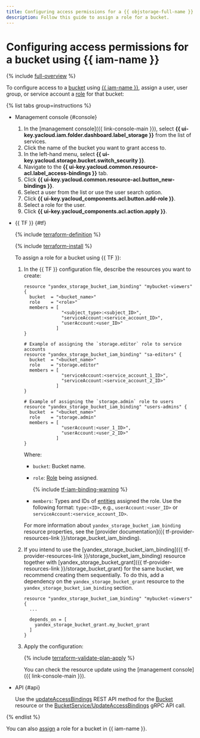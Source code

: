 ```yaml
---
title: Configuring access permissions for a {{ objstorage-full-name }} bucket using {{ iam-name }}
description: Follow this guide to assign a role for a bucket.
---
```


# Configuring access permissions for a bucket using {{ iam-name }}

{% include [full-overview](../../../_includes/storage/security/full-overview.md) %}

To configure access to a [bucket](../../concepts/bucket.md) using [{{ iam-name }}](../../security/index.md), assign a user, user group, or service account a [role](../../security/index.md#roles-list) for that bucket:

{% list tabs group=instructions %}

- Management console {#console}

  1. In the [management console]({{ link-console-main }}), select **{{ ui-key.yacloud.iam.folder.dashboard.label_storage }}** from the list of services.
  1. Click the name of the bucket you want to grant access to.
  1. In the left-hand menu, select **{{ ui-key.yacloud.storage.bucket.switch_security }}**.
  1. Navigate to the **{{ ui-key.yacloud.common.resource-acl.label_access-bindings }}** tab.
  1. Click **{{ ui-key.yacloud.common.resource-acl.button_new-bindings }}**.
  1. Select a user from the list or use the user search option.
  1. Click **{{ ui-key.yacloud_components.acl.button.add-role }}**.
  1. Select a role for the user.
  1. Click **{{ ui-key.yacloud_components.acl.action.apply }}**.

- {{ TF }} {#tf}

  {% include [terraform-definition](../../../_tutorials/_tutorials_includes/terraform-definition.md) %}

  {% include [terraform-install](../../../_includes/terraform-install.md) %}

  To assign a role for a bucket using {{ TF }}:

  1. In the {{ TF }} configuration file, describe the resources you want to create:

      ```hcl
      resource "yandex_storage_bucket_iam_binding" "mybucket-viewers" {
        bucket  = "<bucket_name>"
        role    = "<role>"
        members = [
                    "<subject_type>:<subject_ID>",
                    "serviceAccount:<service_account_ID>",
                    "userAccount:<user_ID>"
                  ]
      }

      # Example of assigning the `storage.editor` role to service accounts
      resource "yandex_storage_bucket_iam_binding" "sa-editors" {
        bucket  = "<bucket_name>"
        role    = "storage.editor"
        members = [
                    "serviceAccount:<service_account_1_ID>",
                    "serviceAccount:<service_account_2_ID>"
                  ]
      }

      # Example of assigning the `storage.admin` role to users 
      resource "yandex_storage_bucket_iam_binding" "users-admins" {
        bucket  = "<bucket_name>"
        role    = "storage.admin"
        members = [
                    "userAccount:<user_1_ID>",
                    "userAccount:<user_2_ID>"
                  ]
      }
      ```

      Where:

      * `bucket`: Bucket name.
      * `role`: [Role](../../security/index.md#roles-list) being assigned.

        {% include [tf-iam-binding-warning](../../../_includes/storage/tf-iam-binding-warning.md) %}

      * `members`: Types and IDs of [entities](../../../iam/concepts/access-control/index.md#subject) assigned the role. Use the following format: `type:<ID>`, e.g., `userAccount:<user_ID>` or `serviceAccount:<service_account_ID>`.

      For more information about `yandex_storage_bucket_iam_binding` resource properties, see the [provider documentation]({{ tf-provider-resources-link }}/storage_bucket_iam_binding).

  1. If you intend to use the [yandex_storage_bucket_iam_binding]({{ tf-provider-resources-link }}/storage_bucket_iam_binding) resource together with [yandex_storage_bucket_grant]({{ tf-provider-resources-link }}/storage_bucket_grant) for the same bucket, we recommend creating them sequentially. To do this, add a dependency on the `yandex_storage_bucket_grant` resource to the `yandex_storage_bucket_iam_binding` section.

      ```hcl
      resource "yandex_storage_bucket_iam_binding" "mybucket-viewers" {
        ...
      
        depends_on = [
          yandex_storage_bucket_grant.my_bucket_grant
        ]
      }
      ```

  1. Apply the configuration:

      {% include [terraform-validate-plan-apply](../../../_tutorials/_tutorials_includes/terraform-validate-plan-apply.md) %}

      You can check the resource update using the [management console]({{ link-console-main }}).

- API {#api}

  Use the [updateAccessBindings](../../../storage/api-ref/Bucket/updateAccessBindings.md) REST API method for the [Bucket](../../../storage/api-ref/Bucket/index.md) resource or the [BucketService/UpdateAccessBindings](../../../storage/api-ref/grpc/Bucket/updateAccessBindings.md) gRPC API call.

{% endlist %}

You can also [assign](../../../iam/operations/roles/grant.md) a role for a bucket in {{ iam-name }}.
